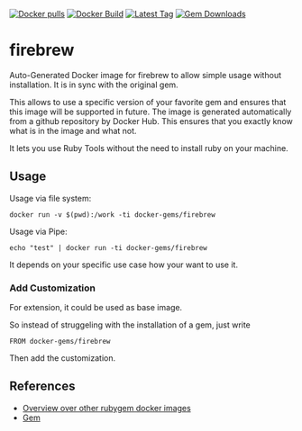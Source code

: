 [![Docker pulls](https://img.shields.io/docker/pulls/rubygem/firebrew.svg)](https://hub.docker.com/r/rubygem/firebrew/)
[![Docker Build](https://img.shields.io/docker/automated/rubygem/firebrew.svg)](https://hub.docker.com/r/rubygem/firebrew/)
[![Latest Tag](https://img.shields.io/github/tag/docker-rubygem/firebrew.svg)](https://hub.docker.com/r/rubygem/firebrew/)
[![Gem Downloads](https://img.shields.io/gem/dt/firebrew.svg)](https://rubygems.org/gems/firebrew/)
# firebrew

Auto-Generated Docker image for firebrew to allow simple usage without installation.
It is in sync with the original gem.

This allows to use a specific version of your favorite gem and ensures that this image will be supported in future.
The image is generated automatically from a github repository by Docker Hub.
This ensures that you exactly know what is in the image and what not.

It lets you use Ruby Tools without the need to install ruby on your machine.

## Usage

Usage via file system:

`docker run -v $(pwd):/work -ti docker-gems/firebrew`

Usage via Pipe:

`echo "test" | docker run -ti docker-gems/firebrew`

It depends on your specific use case how your want to use it.

### Add Customization

For extension, it could be used as base image.

So instead of struggeling with the installation of a gem, just write

`FROM docker-gems/firebrew`

Then add the customization.

## References

 - [Overview over other rubygem docker images](https://github.com/thinkbot/docker-rubygem)
 - [Gem](https://rubygems.org/gems/firebrew/)
